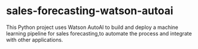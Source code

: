 # sales-forecasting-watson-autoai
This Python project uses Watson AutoAI to build and deploy a machine learning pipeline for sales forecasting,to automate the process and  integrate with other applications.
